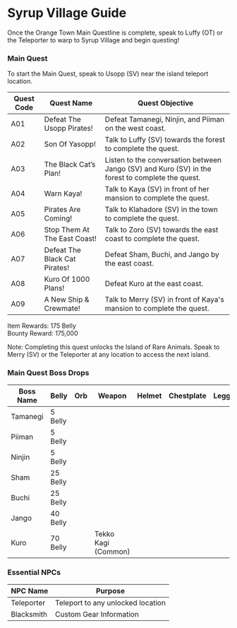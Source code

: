# Syrup Village Guide

Once the Orange Town Main Questline is complete, speak to Luffy (OT) or the Teleporter to warp to Syrup Village and begin questing!

### Main Quest

To start the Main Quest, speak to Usopp (SV) near the island teleport location.

| Quest Code| Quest Name                    | Quest Objective|
|-----------|-----------                    |-----------|
| A01       | Defeat The Usopp Pirates!     |Defeat Tamanegi, Ninjin, and Piiman on the west coast.|
| A02       | Son Of Yasopp!                |Talk to Luffy (SV) towards the forest to complete the quest.|
| A03       | The Black Cat’s Plan!         |Listen to the conversation between Jango (SV) and Kuro (SV) in the forest to complete the quest.|
| A04       | Warn Kaya!                    |Talk to Kaya (SV) in front of her mansion to complete the quest.|
| A05       | Pirates Are Coming!           |Talk to Klahadore (SV) in the town to complete the quest.|
| A06       | Stop Them At The East Coast!  |Talk to Zoro (SV) towards the east coast to complete the quest.|
| A07       | Defeat The Black Cat Pirates! |Defeat Sham, Buchi, and Jango by the east coast.|
| A08       | Kuro Of 1000 Plans!           |Defeat Kuro at the east coast.|
| A09       | A New Ship & Crewmate!        |Talk to Merry (SV) in front of Kaya's mansion to complete the quest.|

Item Rewards: 175 Belly<br>
Bounty Reward: 175,000

Note: Completing this quest unlocks the Island of Rare Animals. Speak to Merry (SV) or the Teleporter at any location to access the next island.

### Main Quest Boss Drops

| Boss Name         | Belly      | Orb       | Weapon               | Helmet    | Chestplate | Leggings  | Boots     | Other     |
|-----------        |----------- |-----------|-----------           |-----------|----------- |-----------|-----------|-----------|
| Tamanegi          | 5 Belly    |           |                      |           |            |           |           |           |
| Piiman            | 5 Belly    |           |                      |           |            |           |           |           |
| Ninjin            | 5 Belly    |           |                      |           |            |           |           |           |
| Sham              | 25 Belly   |           |                      |           |            |           |           |           |
| Buchi             | 25 Belly   |           |                      |           |            |           |           |           |
| Jango             | 40 Belly   |           |                      |           |            |           |           |           |
| Kuro              | 70 Belly   |           | Tekko Kagi (Common)  |           |            |           |           |           |

### Essential NPCs

| NPC Name         | Purpose                            |
|-------------     |-----------                         |
| Teleporter       | Teleport to any unlocked location  |
| Blacksmith       | Custom Gear Information            |